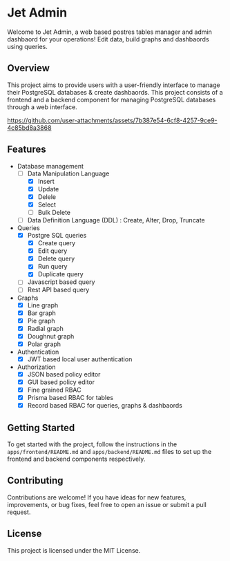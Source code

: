 Jet Admin
=====================================

Welcome to Jet Admin, a web based postres tables manager and admin dashbaord for your operations! Edit data, build graphs and dashbaords using queries.

Overview
--------

This project aims to provide users with a user-friendly interface to manage their PostgreSQL databases & create dashbaords. This project consists of a frontend and a backend component for managing PostgreSQL databases through a web interface.


https://github.com/user-attachments/assets/7b387e54-6cf8-4257-9ce9-4c85bd8a3868


Features
--------
- Database management
    - [ ] Data Manipulation Language
        - [x] Insert
        - [x] Update
        - [x] Delele
        - [x] Select
        - [ ] Bulk Delete
    - [ ] Data Definition Language (DDL) : Create, Alter, Drop, Truncate
- Queries
    - [x] Postgre SQL queries
        - [x] Create query
        - [x] Edit query
        - [x] Delete query
        - [x] Run query
        - [x] Duplicate query
    - [ ] Javascript based query
    - [ ] Rest API based query
- Graphs
    - [x] Line graph
    - [x] Bar graph
    - [x] Pie graph
    - [x] Radial graph
    - [x] Doughnut graph
    - [x] Polar graph
- Authentication
    - [x] JWT based local user authentication
- Authorization
    - [x] JSON based policy editor
    - [x] GUI based policy editor
    - [x] Fine grained RBAC
    - [x] Prisma based RBAC for tables
    - [x] Record based RBAC for queries, graphs & dashbaords

Getting Started
---------------

To get started with the project, follow the instructions in the `apps/frontend/README.md` and `apps/backend/README.md` files to set up the frontend and backend components respectively.


Contributing
------------

Contributions are welcome! If you have ideas for new features, improvements, or bug fixes, feel free to open an issue or submit a pull request.

License
-------

This project is licensed under the MIT License.